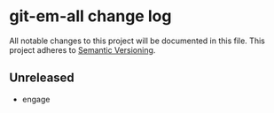 # git-em-all change log

All notable changes to this project will be documented in this file.
This project adheres to [Semantic Versioning](http://semver.org/).

## Unreleased
* engage

